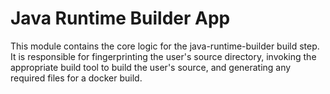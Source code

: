 # Java Runtime Builder App
This module contains the core logic for the java-runtime-builder build step. It is responsible for
fingerprinting the user's source directory, invoking the appropriate build tool to build the user's
source, and generating any required files for a docker build.
